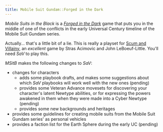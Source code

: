 ```yaml
---
title: Mobile Suit Gundam::Forged in the Dark
---
```


_Mobile Suits in the Black_ is a [_Forged in the
Dark_](https://bladesinthedark.com/licensing) game that puts you in the middle
of one of the conflicts in the early Universal Century timeline of the Mobile
Suit Gundam series.

Actually... that's a little bit of a lie. This is really a playset for [Scum and
Villainy](https://www.evilhat.com/home/scum-and-villainy/), an _excellent_ game
by Stras Acimovic and John LeBoeuf-Little. You'll need _SaV_ to play this.

_MSitB_ makes the following changes to _SaV_:

- changes for characters
  - adds some playbook drafts, and makes some suggestions about which _SaV_ playbooks
    will work well with the new ones (pending)
  - provides some Veteran Advance movesets for discovering your character's
    latent Newtype abilities, or for expressing the powers awakened in them when
    they were made into a Cyber Newtype (pending)
  - provides some new backgrounds and heritages
- provides some guidelines for creating mobile suits from the Mobile Suit Gundam
  series' as personal vehicles
- provides a faction list for the Earth Sphere during the early UC (pending)

